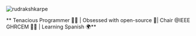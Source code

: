 
 <p align="left"> <img src="https://komarev.com/ghpvc/?username=rudrakshkarpe" alt="rudrakshkarpe" /> </p> 


** Tenacious Programmer 🧑‍💻 | Obsessed with open-source 🌌| Chair @IEEE GHRCEM 🧑‍💼 |  Learning Spanish 🌍** 

